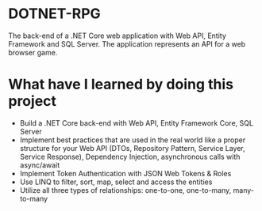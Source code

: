 # DOTNET-RPG
The back-end of a .NET Core web application with Web API, Entity Framework and SQL Server. The application represents an API for a web browser game.

# What have I learned by doing this project
* Build a .NET Core back-end with Web API, Entity Framework Core, SQL Server
* Implement best practices that are used in the real world like a proper structure for your Web API (DTOs, Repository Pattern, Service Layer, Service Response),
Dependency Injection, asynchronous calls with async/await
* Implement Token Authentication with JSON Web Tokens & Roles
* Use LINQ to filter, sort, map, select and access the entities
* Utilize all three types of relationships: one-to-one, one-to-many, many-to-many
